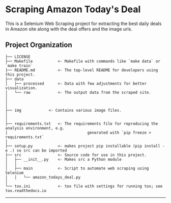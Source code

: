 Scraping Amazon Today's Deal
==============================

This is a Selenium Web Scraping project for extracting the best daily deals in Amazon site along with the deal offers and the image urls.

Project Organization
------------

    ├── LICENSE
    ├── Makefile           <- Makefile with commands like `make data` or `make train`
    ├── README.md          <- The top-level README for developers using this project.
    ├── data
    │   ├── processed      <- Data with few adjustments for better visualization.
    │   └── raw            <- The output data from the scraped site.
    │
    │
    │
    ├── img            <- Contains various image files.
    │   
    │
    ├── requirements.txt   <- The requirements file for reproducing the analysis environment, e.g.
    │                         			generated with `pip freeze > requirements.txt`
    │
    ├── setup.py           <- makes project pip installable (pip install -e .) so src can be imported
    ├── src                <- Source code for use in this project.
    │   ├── __init__.py    <- Makes src a Python module
    │   │
    │   ├── main           <- Script to automate web scraping using Selenium
    │   │   └── amazon_todays_deal.py
    │
    └── tox.ini            <- tox file with settings for running tox; see tox.readthedocs.io


--------

